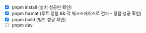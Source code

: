 - [x] pnpm install (설치 성공만 확인)
- [x] pnpm format (루트 정렬 && 각 워크스페이스로 전파 - 정렬 성공 확인)
- [x] pnpm build (빌드 성공 확인)
- [ ] pnpm dev
